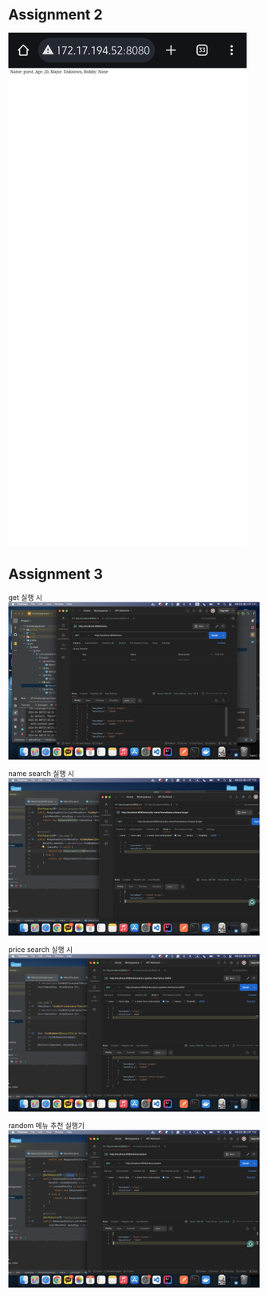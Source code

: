 # Assignment 2
![](pics/ass2.png)
# Assignment 3

get 실행 시
![Get 실행](pics/ass3_get.png)

name search 실행 시
![Name Search 실행](pics/ass3_name_search.png)

price search 실행 시
![Price Search 실행](pics/ass3_price_search.png)

random 메뉴 추천 실행기
![Random 메뉴 추천](pics/ass3_random.png)
